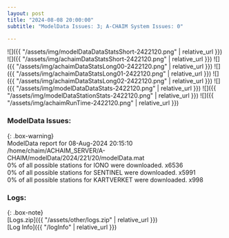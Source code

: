 ```yaml
---
layout: post
title: "2024-08-08 20:00:00"
subtitle: "ModelData Issues: 3; A-CHAIM System Issues: 0"

---
```


![]({{ "/assets/img/modelDataDataStatsShort-2422120.png" | relative_url }})
![]({{ "/assets/img/achaimDataStatsShort-2422120.png" | relative_url }})
![]({{ "/assets/img/achaimDataStatsLong00-2422120.png" | relative_url }})
![]({{ "/assets/img/achaimDataStatsLong01-2422120.png" | relative_url }})
![]({{ "/assets/img/achaimDataStatsLong02-2422120.png" | relative_url }})
![]({{ "/assets/img/modelDataDataStats-2422120.png" | relative_url }})
![]({{ "/assets/img/modelDataStationStats-2422120.png" | relative_url }})
![]({{ "/assets/img/achaimRunTime-2422120.png" | relative_url }})


### ModelData Issues:  
  
{: .box-warning}  
 ModelData report for 08-Aug-2024 20:15:10   
 /home/chaim/ACHAIM_SERVER/A-CHAIM/modelData/2024/221/20/modelData.mat   
 0% of all possible stations for IONO were downloaded. x6536   
 0% of all possible stations for SENTINEL were downloaded. x5991   
 0% of all possible stations for KARTVERKET were downloaded. x998   
  


### Logs:  
  
{: .box-note}  
[Logs.zip]({{ "/assets/other/logs.zip" | relative_url }})  
[Log Info]({{ "/logInfo" | relative_url }})  
